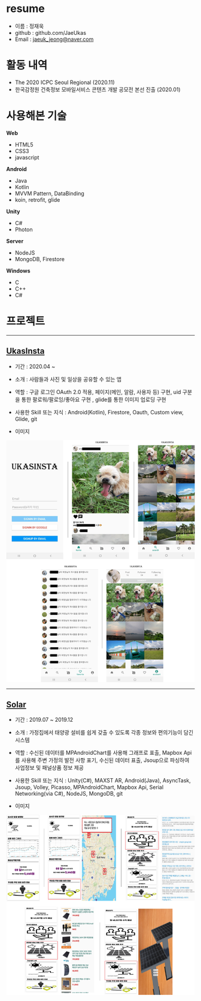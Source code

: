 # resume

* 이름 : 정재욱
* github : github.com/JaeUkas
* Email : jaeuk_jeong@naver.com

# 활동 내역
* The 2020 ICPC Seoul Regional (2020.11)
* 한국감정원 건축정보 모바일서비스 콘텐츠 개발 공모전 본선 진출 (2020.01)

# 사용해본 기술
__Web__
* HTML5
* CSS3
* javascript

__Android__
* Java
* Kotlin
* MVVM Pattern, DataBinding
* koin, retrofit, glide

__Unity__
* C#
* Photon 

__Server__
* NodeJS
* MongoDB, Firestore

__Windows__
* C
* C++
* C#

# 프로젝트

* * *
## [UkasInsta][link1]

[link1]: https://github.com/JaeUkas/UkasInsta

* 기간 : 2020.04 ~


* 소개 : 사람들과 사진 및 일상을 공유할 수 있는 앱


* 역할 : 구글 로그인 OAuth 2.0 적용, 페이지(메인, 알람, 사용자 등) 구현, uid 구분을 통한 팔로워/팔로잉/좋아요 구현 , glide를 통한 이미지 업로딩 구현


* 사용한 Skill 또는 지식 :  Android(Kotlin), Firestore, Oauth, Custom view, Glide, git


* 이미지

![UkasInsta](https://github.com/JaeUkas/resume/blob/main/image/UkasInsta.png)

* * *
## [Solar][link2]

[link2]: https://github.com/renewalsolar/Solar

* 기간 : 2019.07 ~ 2019.12


* 소개 : 가정집에서 태양광 설비를 쉽게 갖출 수 있도록 각종 정보와 편의기능이 담긴 시스템


* 역할 : 수신된 데이터를 MPAndroidChart를 사용해 그래프로 표출, Mapbox Api를 사용해 주변 가정의 발전 사항 표기, 수신된 데이터 표출, Jsoup으로 파싱하여 사업정보 및 패널상품 정보 제공


* 사용한 Skill 또는 지식 : Unity(C#), MAXST AR, Android(Java), AsyncTask, Jsoup, Volley, Picasso, MPAndroidChart, Mapbox Api, Serial Networking(via C#), NodeJS, MongoDB, git


* 이미지

![Solar](https://github.com/JaeUkas/resume/blob/main/image/solar.png)
